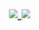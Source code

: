 <h1 align="left">
  <a href="https://git.io/typing-svg">
    <img src="https://readme-typing-svg.herokuapp.com/?lines=Hey,+I'm+Ancient+Punishers;Nice+to+meet+you...!;&size=30&color=00d624&duration=5000&width=1000">
  </a>
<img src="https://profile-counter.glitch.me/AncientPunishers/count.svg" />
